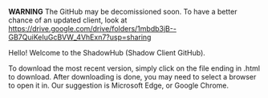 **WARNING**
The GitHub may be decomissioned soon. To have a better chance of an updated client, look at https://drive.google.com/drive/folders/1mbdb3jB--GB7QuiKeIuGcBVW_4VhExn7?usp=sharing

Hello! Welcome to the ShadowHub (Shadow Client GitHub).

To download the most recent version, simply click on the file ending in .html to download. After downloading is done, you may need to select a browser to open it in.
Our suggestion is Microsoft Edge, or Google Chrome.
